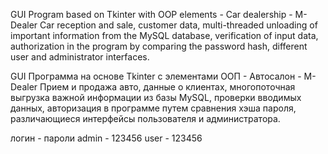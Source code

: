 GUI Program based on Tkinter with OOP elements - Car dealership - M-Dealer Car reception and sale, customer data, multi-threaded unloading of important information from the MySQL database, verification of input data, authorization in the program by comparing the password hash, different user and administrator interfaces.

GUI Программа на основе Tkinter с элементами ООП - Автосалон - M-Dealer
Прием и продажа авто, данные о клиентах,  многопоточная выгрузка важной информации из базы MySQL, проверки вводимых данных,
 авторизация в программе путем сравнения хэша пароля, различающиеся интерфейсы пользователя и администратора.

логин - пароли 
admin - 123456
user - 123456

